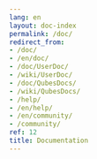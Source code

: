 ```yaml
---
lang: en
layout: doc-index
permalink: /doc/
redirect_from:
- /doc/
- /en/doc/
- /doc/UserDoc/
- /wiki/UserDoc/
- /doc/QubesDocs/
- /wiki/QubesDocs/
- /help/
- /en/help/
- /en/community/
- /community/
ref: 12
title: Documentation
---
```


